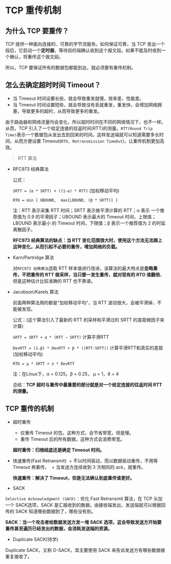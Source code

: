 # TCP 重传机制

## 为什么 TCP 要重传？

TCP 提供一种面向连接的、可靠的字节流服务。如何保证可靠，当 TCP 发出一个段后，它启动一个**定时器**，等待目的端确认收到这个报文段。如果不能及时收到一个确认，将重传这个报文段。

所以，TCP 要保证所有的数据包都能到达，就必须要有重传机制。

## 怎么去确定超时时间 Timeout？

* 当 Timeout 时间设置长些，就会导致重发就慢，效率差，性能差。
* 当 Timeout 时间设置短些，就会导致没有丢就重发，重发快，会增加网络拥塞，导致更多的超时，从而导致更多的重发。

由于路由器和网络流量均会变化，所以超时时间在不同的网络情况下，也不一样。从而，TCP 引入了一个给定连接的往返时间(RTT)的测量。`RTT(Round Trip Time)`表示一个数据包从发出去到回来的时间。这样发送端就可以知道需要多长时间，从而方便设置 Timeout(`RTO, Retransmission TimeOut`)，让重传机制更加高效。

> RTT 算法

* RFC973 经典算法

  公式：

  `SRTT = (α * SRTT) + ((1-α) * RTT)`  (加权移动平均)

  `RTO = min [ UBOUND,  max[LBOUND, (β * SRTT)] ]`
  
  注：RTT 表示采集 RTT 时间；SRTT 表示做平滑计算的 RTT；α 表示 一个推荐值为 0.9 的平滑因子；UBOUND 表示最大的 Timeout 时间，上限值；LBOUND 表示最小 的 Timeout 时间，下限值；β 表示一个推荐值为 2 的时延离散因子。

  **RFC973 经典算法的缺点：当 RTT 变化范围很大时，使用这个方法无法跟上这种变化，从而引起不必要的重传，增加网络的负载。**

* Karn/Partridge 算法

  对`RFC973 经典算法`选取 RTT 样本值进行改进，该算法的最大特点是**忽略重传，不把重传的 RTT 做采样，当只要一发生重传，就对现有的 RTO 值翻倍**，但是这种估计比较准确的 RTT 也不靠谱。

* Jacobson/Karels 算法

  前面两种算法用的都是“加权移动平均”，当 RTT 波动很大，会被平滑掉，不能被发现。

  公式：(这个算法引入了最新的 RTT 的采样和平滑过的 SRTT 的差距做因子来计算)

  `SRTT = SRTT + α * (RTT – SRTT)`   计算平滑RTT

  `DevRTT = (1-β) * DevRTT + β * (|RTT-SRTT|)`   计算平滑RTT和真实的差距(加权移动平均)

  `RTO = µ * SRTT + ∂ * DevRTT`  

  注：在Linux下，α = 0.125，β = 0.25， μ = 1，∂ = 4

  总结：**TCP 超时与重传中最重要的部分就是对一个给定连接的往返时间 RTT 的测量。**

## TCP 重传的机制

* 超时重传
  
  + 仅重传 Timeout 的包，这种方式，会节省带宽，但是慢。
  + 重传 Timeout 后的所有数据，这种方式会浪费带宽。

  **超时重传：归根结底还是确定 Timeout 时间。**

* 快速重传(Fast Retransmit)
  + 不以时间驱动，而以数据驱动重传，不用等 Timeout 再重传。
  + 当发送方连续收到 3 次相同的 ack，就重传。

  **快速重传：解决了 Timeout，但是无法确认到底重传谁更好。**

* SACK

`Selective Acknowledgment (SACK)`：优化 Fast Retransmit 算法，在 TCP 头加一个 SACK选项，SACK 是汇报收到的数据。由接收端发出，发送端就可以根据回传的 SACK 知道哪些数据到了，哪些没有到。

**SACK：当一个攻击者给数据发送方发一堆 SACK 选项，这会导致发送方开始要重传甚至遍历已经发出的数据，会消耗发送端的资源。**

* Duplicate SACK(待学)

Duplicate SACK，又称 D-SACK，其主要使用 SACK 来告诉发送方有哪些数据被重复接收了。
